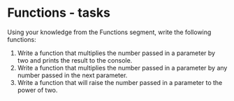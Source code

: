 # Functions - tasks

Using your knowledge from the Functions segment, write the following functions:

1. Write a function that multiplies the number passed in a parameter by two and prints the result to the console.
2. Write a function that multiplies the number passed in a parameter by any number passed in the next parameter.
3. Write a function that will raise the number passed in a parameter to the power of two.